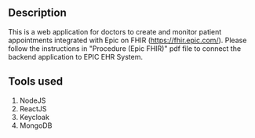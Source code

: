 ## Description
This is a web application for doctors to create and monitor patient appointments integrated with Epic on FHIR (https://fhir.epic.com/). Please follow the instructions in "Procedure (Epic FHIR)" pdf file to connect the backend application to EPIC EHR System.

## Tools used
1. NodeJS
2. ReactJS
3. Keycloak
4. MongoDB
